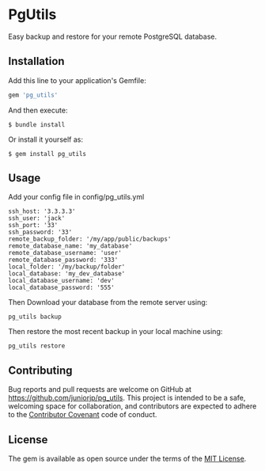 # PgUtils

Easy backup and restore for your remote PostgreSQL database.
## Installation

Add this line to your application's Gemfile:

```ruby
gem 'pg_utils'
```

And then execute:

    $ bundle install

Or install it yourself as:

    $ gem install pg_utils

## Usage

Add your config file in config/pg_utils.yml

    ssh_host: '3.3.3.3'
    ssh_user: 'jack'
    ssh_port: '33'
    ssh_password: '33'
    remote_backup_folder: '/my/app/public/backups'
    remote_database_name: 'my_database'
    remote_database_username: 'user'
    remote_database_password: '333'
    local_folder: '/my/backup/folder'
    local_database: 'my_dev_database'
    local_database_username: 'dev'
    local_database_password: '555'

Then Download your database from the remote server using:

    pg_utils backup
    
Then restore the most recent backup in your local machine using:
    
    pg_utils restore

## Contributing

Bug reports and pull requests are welcome on GitHub at https://github.com/juniorjp/pg_utils. This project is intended to be a safe, welcoming space for collaboration, and contributors are expected to adhere to the [Contributor Covenant](http://contributor-covenant.org) code of conduct.


## License

The gem is available as open source under the terms of the [MIT License](http://opensource.org/licenses/MIT).

